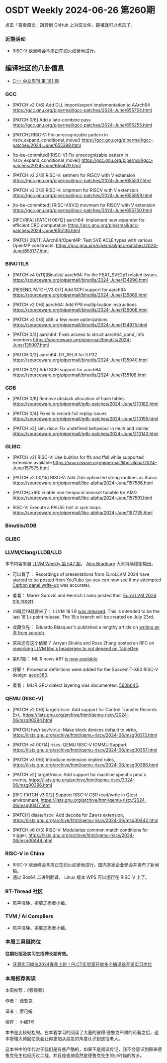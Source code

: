 # OSDT Weekly 2024-06-26 第260期

点击「查看原文」跳转到 GitHub 上对应文件，链接就可以点击了。

### 近期活动

- RISC-V 欧洲峰会本周正在如火如荼地进行。

## 编译社区的八卦信息

- [C++ 中文周刊 第 161 期](https://mp.weixin.qq.com/s/IWYQjclg7lJVXiaEvYzeXQ)

### GCC

- [PATCH v2 0/6] Add DLL import/export implementation to AArch64
  https://gcc.gnu.org/pipermail/gcc-patches/2024-June/655754.html

- [PATCH 0/6] Add a late-combine pass
  https://gcc.gnu.org/pipermail/gcc-patches/2024-June/655255.html

- [PATCH] RISC-V: Fix unrecognizable pattern in riscv_expand_conditional_move()
  https://gcc.gnu.org/pipermail/gcc-patches/2024-June/655399.html

- [to-be-commited][RISC-V] Fix unrecognizable pattern in riscv_expand_conditional_move()
  https://gcc.gnu.org/pipermail/gcc-patches/2024-June/655479.html

- [PATCH v2 2/3] RISC-V: setmem for RISCV with V extension
  https://gcc.gnu.org/pipermail/gcc-patches/2024-June/655537.html

- [PATCH v2 3/3] RISC-V: cmpmem for RISCV with V extension
  https://gcc.gnu.org/pipermail/gcc-patches/2024-June/655659.html

- [to-be-committed] [RISC-V][V3] movmem for RISCV with V extension
  https://gcc.gnu.org/pipermail/gcc-patches/2024-June/655750.html

- [RFC/RFA] [PATCH 06/12] aarch64: Implement new expander for efficient CRC computation
  https://gcc.gnu.org/pipermail/gcc-patches/2024-June/655136.html

- [PATCH 00/11] AArch64/OpenMP: Test SVE ACLE types with various OpenMP constructs.
  https://gcc.gnu.org/pipermail/gcc-patches/2024-June/655177.html

### BINUTILS

- [PATCH v4 0/11][Binutils] aarch64: Fix the FEAT_SVE2p1 related issues.
  https://sourceware.org/pipermail/binutils/2024-June/134990.html

- [RESEND,PATCH,V3 0/7] Add SCFI support for aarch64
  https://sourceware.org/pipermail/binutils/2024-June/135069.html

- [PATCH v2 0/6] aarch64: Add FP8 multiplication instructions
  https://sourceware.org/pipermail/binutils/2024-June/135008.html

- [PATCH v2 0/8] x86: a few more optimizations
  https://sourceware.org/pipermail/binutils/2024-June/134975.html

- [PATCH 0/2] aarch64: Fixes access to struct aarch64_opnd_info members
  https://sourceware.org/pipermail/binutils/2024-June/135007.html

- [PATCH 0/2] aarch64: DT_RELR for ILP32
  https://sourceware.org/pipermail/binutils/2024-June/135040.html

- [PATCH 0/2] Add SCFI support for aarch64
  https://sourceware.org/pipermail/binutils/2024-June/135108.html

### GDB

- [PATCH 0/8] Remove obstack allocation of hash tables
  https://sourceware.org/pipermail/gdb-patches/2024-June/210182.html

- [PATCH 0/4] Fixes to record-full replay issues
  https://sourceware.org/pipermail/gdb-patches/2024-June/210156.html

- [PATCH v2] sim: riscv: Fix undefined behaviour in mulh and similar
  https://sourceware.org/pipermail/gdb-patches/2024-June/210143.html

### GLIBC

- [PATCH v2] RISC-V: Use builtins for ffs and ffsll while supported extension available
  https://sourceware.org/pipermail/libc-alpha/2024-June/157575.html

- [PATCH v2 00/15] RISC-V: Add Zbb-optimized string routines as ifuncs
  https://sourceware.org/pipermail/libc-alpha/2024-June/157586.html

- [PATCH] x86: Enable non-temporal memset tunable for AMD
  https://sourceware.org/pipermail/libc-alpha/2024-June/157591.html

- RISC-V: Execute a PAUSE hint in spin loops
  https://sourceware.org/pipermail/libc-alpha/2024-June/157735.html

### Binutils/GDB

### GLIBC

### LLVM/Clang/LLDB/LLD

本节内容来自 [LLVM Weekly 第 547 期](http://llvmweekly.org/issue/547)，
[Alex Bradbury](https://www.linkedin.com/in/alex-bradbury/) 大哥持续稳定输出。

* 可以看了： Recordings of presentations from EuroLLVM 2024 have [started to be posted from YouTube](https://www.youtube.com/playlist?list=PL_R5A0lGi1ADpNfgC8SHm9O73s3PfeJGo) (so you can now see if my attempted [Carbon panel write-up](https://muxup.com/2024q2/notes-from-the-carbon-panel-session-at-eurollvm) was accurate).

* 看看： Marek Surovič and Henrich Lauko posted their [EuroLLVM 2024 trip report](https://blog.trailofbits.com/2024/06/21/eurollvm-2024-trip-report/).

* 四周后19就要来了： LLVM 18.1.8 [was released](https://discourse.llvm.org/t/18-1-8-released/79725). This is intended to be the last 18.1.x point release. The 19.x branch will be created on July 23rd.

* 收藏住先： Eduardo Blázquez's published a lengthy article on [writing an IR from scratch](https://farena.in/compilers/programming/writing-an-ir-from-scratch/).

* 原来还有这个依赖？ Arryan Shukla and Rose Zhang posted an RFC on [reworking LLVM libc's headergen to not depend on TableGen](https://discourse.llvm.org/t/rfc-new-headergen-proposal/79679).

* 第67期： MLIR news #67 [is now available](https://discourse.llvm.org/t/mlir-news-67th-edition-18th-june-2024/79617).

* 好耶！ Processor definitions were added for the SpacemiT-X60 RISC-V design.
  [aede380](https://github.com/llvm/llvm-project/commit/aede380210b4).

* 看看： MLIR GPU dialect layering was documented.
  [560b645](https://github.com/llvm/llvm-project/commit/560b6452af06).

### QEMU (RISC-V)

- [PATCH v2 0/6] target/riscv: Add support for Control Transfer Records Ext.,
 https://lists.gnu.org/archive/html/qemu-riscv/2024-06/msg00294.html

- [PATCH] hw/riscv/virt.c: Make block devices default to virtio,
 https://lists.gnu.org/archive/html/qemu-riscv/2024-06/msg00315.html

- [PATCH v4 00/14] riscv: QEMU RISC-V IOMMU Support,
 https://lists.gnu.org/archive/html/qemu-riscv/2024-06/msg00357.html

- [PATCH v3 0/6] Introduce extension implied rules,
 https://lists.gnu.org/archive/html/qemu-riscv/2024-06/msg00386.html

- [PATCH v2] target/riscv: Add support for machine specific pmu's events,
 https://lists.gnu.org/archive/html/qemu-riscv/2024-06/msg00396.html

- [RFC PATCH v3 0/2] Support RISC-V CSR read/write in Qtest environment,
 https://lists.gnu.org/archive/html/qemu-riscv/2024-06/msg00417.html

- [PATCH] disas/riscv: Add decode for Zawrs extension,
 https://lists.gnu.org/archive/html/qemu-riscv/2024-06/msg00442.html

- [PATCH v6 0/3] RISC-V: Modularize common match conditions for trigger,
 https://lists.gnu.org/archive/html/qemu-riscv/2024-06/msg00444.html

### RISC-V in China

- RISC-V 欧洲峰会本周正在如火如荼地进行。国内多家企业参会并发布了新闻稿。
- 通过 Box64 二进制翻译， Linux 版本 WPS 可以运行在 RISC-V 上了。

### RT-Thread 社区

- 风平浪静。招募志愿者小编。

### TVM / AI Compilers

- 风平浪静。招募志愿者小编。

### 本周工具链岗位

**往期社招及实习生招聘长期有效。**

- [开源实习岗位2024春季上新！PLCT实验室开放多个编译器开源实习岗位](https://mp.weixin.qq.com/s/D-l7hE2S-21NCAZsVqPzMA)

### 本周推荐阅读

本周推荐：《旁观者》

作者： 德鲁克

译者： 廖月娟

推荐： 小编1号

本书是比较轻松的。在本着学习的阅读了大量的彼得·德鲁克严肃的论著之后，这本管理大师回忆录会让你更加从朋友的角度认识到这位老人。

这本书中的年代对于我们是有些严酷的，如果不是阅读传记，我不会意识到原来德鲁克先生也经历过二战，并且维也纳竟然是德鲁克先生的小时候的故乡。
